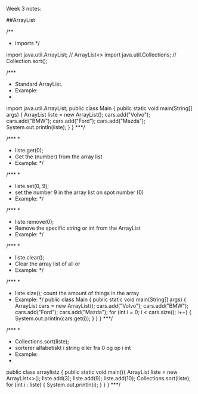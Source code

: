 Week 3 notes:

##ArrayList

/**
 * imports
 */

import java.util.ArrayList; // ArrayList<>
import java.util.Collections; // Collection.sort();

 /***
 * Standard ArrayList.
 * Example:
 *
 import java.util.ArrayList;
  public class Main {
    public static void main(String[] args) {
      ArrayList<String> liste = new ArrayList<String>();
      cars.add("Volvo");
      cars.add("BMW");
      cars.add("Ford");
      cars.add("Mazda");
      System.out.println(liste);
    }
  }
 ***/

 /***
 *
 * liste.get(0);
 * Get the (number) from the array list
 * Example:
 */ 

  
 /***
 *
 * liste.set(0, 9);
 * set the number 9 in the array list on spot number (0)
 * Example:
 */

 /***
 *
 * liste.remove(0);
 * Remove the specific string or int from the ArrayList
 * Example:
 */ 

 /***
 *
 * liste.clear();
 * Clear the array list of all <integer> or <String>
 * Example:
 */ 


  
 /***
 *
 * liste.size(); count the amount of things in the array
 * Example:
 */ 
 public class Main {
  public static void main(String[] args) {
    ArrayList<String> cars = new ArrayList<String>();
    cars.add("Volvo");
    cars.add("BMW");
    cars.add("Ford");
    cars.add("Mazda");
    for (int i = 0; i < cars.size(); i++) {
      System.out.println(cars.get(i));
    }
  }
}
 ***/


 /***
 *
 * Collections.sort(liste);                                    
 * sorterer alfabetiskt i string eller fra 0 og op i int
 * Example:
 *                                   
 public class arraylistz {
    public static void main(){
        ArrayList<Integer> liste = new ArrayList<>();
        liste.add(3);
        liste.add(9);
        liste.add(10);
        Collections.sort(liste);
        for (int i : liste) {
          System.out.println(i);
        }
    }
}
 ***/
